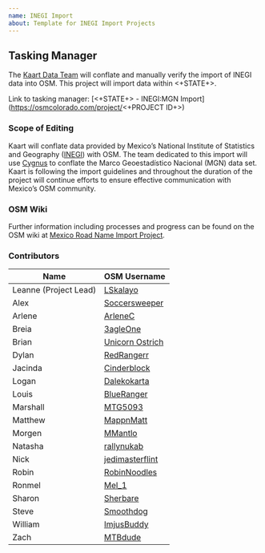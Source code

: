 ```yaml
---
name: INEGI Import
about: Template for INEGI Import Projects
---
```


## Tasking Manager
The [Kaart Data Team](https://wiki.openstreetmap.org/wiki/Kaart#Kaart_Data_Team) will conflate and manually verify the import of INEGI data into OSM. This project will import data within <+STATE+>.

Link to tasking manager: [<+STATE+> - INEGI:MGN Import](https://osmcolorado.com/project/<+PROJECT ID+>)

### Scope of Editing
Kaart will conflate data provided by Mexico’s National Institute of Statistics and Geography ([INEGI](https://wiki.openstreetmap.org/wiki/INEGI)) with OSM. The team dedicated to this import will use [Cygnus](http://cygnus.improve-osm.org/) to conflate the Marco Geoestadístico Nacional (MGN) data set.
Kaart is following the import guidelines and throughout the duration of the project will continue efforts to ensure effective communication with Mexico’s OSM community.

### OSM Wiki
Further information including processes and progress can be found on the OSM wiki at [Mexico Road Name Import Project](https://wiki.openstreetmap.org/wiki/Mexico_Road_Name_Import_Project).

### Contributors
| Name                  | OSM Username                                                            |
|-----------------------|-------------------------------------------------------------------------|
| Leanne (Project Lead) | [LSkalayo](https://www.openstreetmap.org/user/LSkalayo)                 |
| Alex                  | [Soccersweeper](https://www.openstreetmap.org/user/Soccersweeper)       |
| Arlene                | [ArleneC](https://www.openstreetmap.org/user/ArleneC)                   |
| Breia                 | [3agleOne](https://www.openstreetmap.org/user/3agleOne)                 |
| Brian                 | [Unicorn Ostrich](https://www.openstreetmap.org/user/Unicorn%20Ostrich) |
| Dylan                 | [RedRangerr](https://www.openstreetmap.org/user/RedRangerr)             |
| Jacinda               | [Cinderblock](https://www.openstreetmap.org/user/Cinderblock)           |
| Logan                 | [Dalekokarta](https://www.openstreetmap.org/user/Dalekokarta)           |
| Louis                 | [BlueRanger](https://www.openstreetmap.org/user/BlueRanger)             |
| Marshall              | [MTG5093](https://www.openstreetmap.org/user/MTG5093)                   |
| Matthew               | [MappnMatt](https://www.openstreetmap.org/user/MappnMatt)               |
| Morgen                | [MMantlo](https://www.openstreetmap.org/user/MMantlo)                   |
| Natasha               | [rallynukab](https://www.openstreetmap.org/user/rallynukab)             |
| Nick                  | [jedimasterflint](https://www.openstreetmap.org/user/jedimasterflint)   |
| Robin                 | [RobinNoodles](https://www.openstreetmap.org/user/RobinNoodles)         |
| Ronmel                | [Mel_1](https://www.openstreetmap.org/user/Mel_1)                       |
| Sharon                | [Sherbare](https://www.openstreetmap.org/user/Sherbare)                 |
| Steve                 | [Smoothdog](https://www.openstreetmap.org/user/Smoothdog)               |
| William               | [ImjusBuddy](https://www.openstreetmap.org/user/ImjusBuddy)             |
| Zach                  | [MTBdude](https://www.openstreetmap.org/user/MTBdude)                   |
